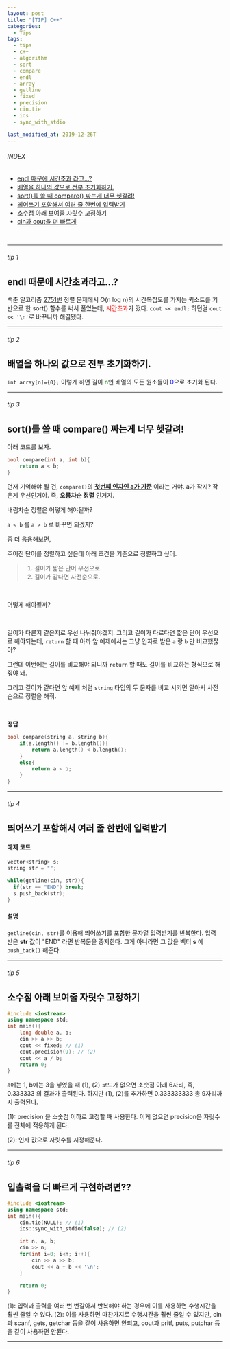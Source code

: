 ```yaml
---
layout: post
title: "[TIP] C++"
categories:
  - Tips
tags:
  - tips
  - c++
  - algorithm
  - sort
  - compare
  - endl
  - array
  - getline
  - fixed
  - precision
  - cin.tie
  - ios
  - sync_with_stdio

last_modified_at: 2019-12-26T
---
```


###### INDEX
* [endl 때문에 시간초과 라고...?](#tip-1)
* [배열을 하나의 값으로 전부 초기화하기.](#tip-2)
* [sort()를 쓸 때 compare() 짜는게 너무 헷갈려!](#tip-3)
* [띄어쓰기 포함해서 여러 줄 한번에 입력받기](#tip-4)
* [소수점 아래 보여줄 자릿수 고정하기](#tip-5)
* [cin과 cout을 더 빠르게](#tip-6)

<br>

---
###### tip 1
## endl 때문에 시간초과라고...?

백준 알고리즘 [2751번](https://www.acmicpc.net/problem/2751) 정렬 문제에서 O(n log n)의 시간복잡도를 가지는 퀵소트를 기반으로 한 sort() 함수를 써서 풀었는데, <span style="color:red">시간초과</span>가 떴다.
`cout << endl;` 하던걸 `cout << '\n'`로 바꾸니까 해결됐다.

---
###### tip 2
## 배열을 하나의 값으로 전부 초기화하기.
`int array[n]={0};` 이렇게 하면 길이 <span style="color:green">n</span>인 배열의 모든 원소들이 <span style="color:blue">0</span>으로 초기화 된다.

---
###### tip 3
## sort()를 쓸 때 compare() 짜는게 너무 헷갈려!
아래 코드를 보자.
```c++
bool compare(int a, int b){
	return a < b;
}
```
먼저 기억해야 될 건, `compare()`의 **<u>첫번째 인자인 a가 기준</u>** 이라는 거야.
a가 작지? 작은게 우선인거야.
즉, **오름차순 정렬** 인거지.

내림차순 정렬은 어떻게 해야될까?

`a < b` 를 `a > b` 로 바꾸면 되겠지?

좀 더 응용해보면,

주어진 단어를 정렬하고 싶은데 아래 조건을 기준으로 정렬하고 싶어.
> 1. 길이가 짧은 단어 우선으로.
> 2. 길이가 같다면 사전순으로.

<br>

어떻게 해야될까?

<br>

길이가 다른지 같은지로 우선 나눠줘야겠지.
그리고 길이가 다르다면 짧은 단어 우선으로 해야되는데,
`return` 할 때 아까 앞 예제에서는 그냥 인자로 받은 `a` 랑 `b` 만 비교했잖아?

그런데 이번에는 길이를 비교해야 되니까 `return` 할 때도 길이를 비교하는 형식으로 해줘야 돼.

그리고 길이가 같다면 앞 예제 처럼 `string` 타입의 두 문자를 비교 시키면 알아서 사전 순으로 정렬을 해줘.

<br>

**정답**
```c++
bool compare(string a, string b){
	if(a.length() != b.length()){
		return a.length() < b.length();
	}
	else{
		return a < b;
	}
}
```
---

###### tip 4
## 띄어쓰기 포함해서 여러 줄 한번에 입력받기

#### 예제 코드
```c++
vector<string> s;
string str = "";

while(getline(cin, str)){
  if(str == "END") break;
  s.push_back(str);
}
```

#### 설명
`getline(cin, str)`를 이용해 띄어쓰기를 포함한 문자열 입력받기를 반복한다.
입력 받은 **str** 값이 "END" 라면 반복문을 중지한다.
그게 아니라면 그 값을 벡터 **s** 에 `push_back()` 해준다.

---

###### tip 5
## 소수점 아래 보여줄 자릿수 고정하기

```c++
#include <iostream>
using namespace std;
int main(){
	long double a, b;
	cin >> a >> b;
	cout << fixed; // (1)
	cout.precision(9); // (2)
	cout << a / b;
	return 0;
}
```

a에는 1, b에는 3을 넣었을 때 (1), (2) 코드가 없으면 소숫점 아래 6자리, 즉, 0.333333 의 결과가 출력된다.
하지만 (1), (2)를 추가하면 0.333333333 총 9자리까지 출력된다.

(1): precision 을 소숫점 이하로 고정할 때 사용한다. 이게 없으면 precision은 자릿수를 전체에 적용하게 된다.

(2): 인자 값으로 자릿수를 지정해준다.

---

###### tip 6
## 입출력을 더 빠르게 구현하려면??

```c++
#include <iostream>
using namespace std;
int main(){
	cin.tie(NULL); // (1)
	ios::sync_with_stdio(false); // (2)

	int n, a, b;
	cin >> n;
	for(int i=0; i<n; i++){
		cin >> a >> b;
		cout << a + b << '\n';
	}

	return 0;
}
```

(1): 입력과 출력을 여러 번 번갈아서 반복해야 하는 경우에 이를 사용하면 수행시간을 훨씬 줄일 수 있다.
(2): 이를 사용하면 마찬가지로 수행시간을 훨씬 줄일 수 있지만, cin과 scanf, gets, getchar 등을 같이 사용하면 안되고, cout과 pritf, puts, putchar 등을 같이 사용하면 안된다.

---
